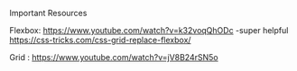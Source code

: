 Important Resources

Flexbox: https://www.youtube.com/watch?v=k32voqQhODc -super helpful
         https://css-tricks.com/css-grid-replace-flexbox/
     
Grid    : https://www.youtube.com/watch?v=jV8B24rSN5o

 
